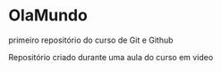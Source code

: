 # OlaMundo
 primeiro repositório do curso de Git e Github

 Repositório criado durante uma aula do curso em video

